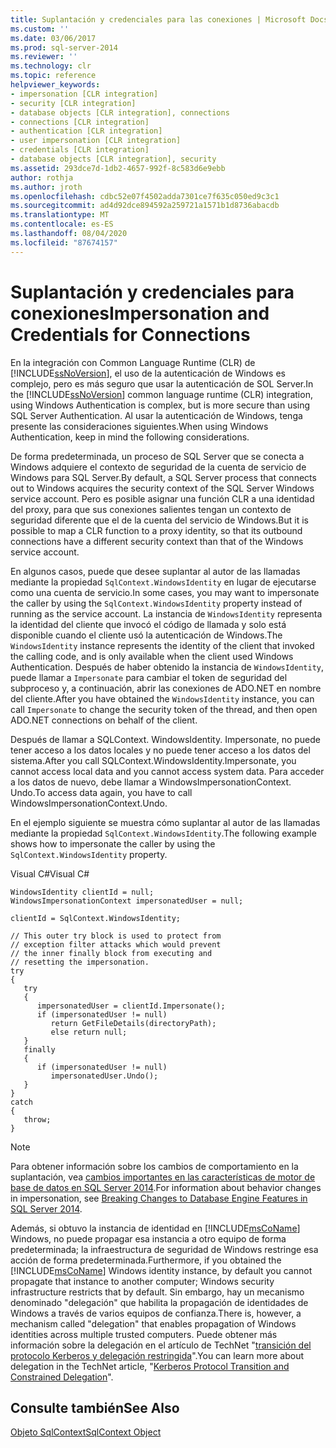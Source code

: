 ```yaml
---
title: Suplantación y credenciales para las conexiones | Microsoft Docs
ms.custom: ''
ms.date: 03/06/2017
ms.prod: sql-server-2014
ms.reviewer: ''
ms.technology: clr
ms.topic: reference
helpviewer_keywords:
- impersonation [CLR integration]
- security [CLR integration]
- database objects [CLR integration], connections
- connections [CLR integration]
- authentication [CLR integration]
- user impersonation [CLR integration]
- credentials [CLR integration]
- database objects [CLR integration], security
ms.assetid: 293dce7d-1db2-4657-992f-8c583d6e9ebb
author: rothja
ms.author: jroth
ms.openlocfilehash: cdbc52e07f4502adda7301ce7f635c050ed9c3c1
ms.sourcegitcommit: ad4d92dce894592a259721a1571b1d8736abacdb
ms.translationtype: MT
ms.contentlocale: es-ES
ms.lasthandoff: 08/04/2020
ms.locfileid: "87674157"
---
```

# <a name="impersonation-and-credentials-for-connections"></a><span data-ttu-id="dd158-102">Suplantación y credenciales para conexiones</span><span class="sxs-lookup"><span data-stu-id="dd158-102">Impersonation and Credentials for Connections</span></span>
  <span data-ttu-id="dd158-103">En la integración con Common Language Runtime (CLR) de [!INCLUDE[ssNoVersion](../../../includes/ssnoversion-md.md)], el uso de la autenticación de Windows es complejo, pero es más seguro que usar la autenticación de SOL Server.</span><span class="sxs-lookup"><span data-stu-id="dd158-103">In the [!INCLUDE[ssNoVersion](../../../includes/ssnoversion-md.md)] common language runtime (CLR) integration, using Windows Authentication is complex, but is more secure than using SQL Server Authentication.</span></span> <span data-ttu-id="dd158-104">Al usar la autenticación de Windows, tenga presente las consideraciones siguientes.</span><span class="sxs-lookup"><span data-stu-id="dd158-104">When using Windows Authentication, keep in mind the following considerations.</span></span>  
  
 <span data-ttu-id="dd158-105">De forma predeterminada, un proceso de SQL Server que se conecta a Windows adquiere el contexto de seguridad de la cuenta de servicio de Windows para SQL Server.</span><span class="sxs-lookup"><span data-stu-id="dd158-105">By default, a SQL Server process that connects out to Windows acquires the security context of the SQL Server Windows service account.</span></span> <span data-ttu-id="dd158-106">Pero es posible asignar una función CLR a una identidad del proxy, para que sus conexiones salientes tengan un contexto de seguridad diferente que el de la cuenta del servicio de Windows.</span><span class="sxs-lookup"><span data-stu-id="dd158-106">But it is possible to map a CLR function to a proxy identity, so that its outbound connections have a different security context than that of the Windows service account.</span></span>  
  
 <span data-ttu-id="dd158-107">En algunos casos, puede que desee suplantar al autor de las llamadas mediante la propiedad `SqlContext.WindowsIdentity` en lugar de ejecutarse como una cuenta de servicio.</span><span class="sxs-lookup"><span data-stu-id="dd158-107">In some cases, you may want to impersonate the caller by using the `SqlContext.WindowsIdentity` property instead of running as the service account.</span></span> <span data-ttu-id="dd158-108">La instancia de `WindowsIdentity` representa la identidad del cliente que invocó el código de llamada y solo está disponible cuando el cliente usó la autenticación de Windows.</span><span class="sxs-lookup"><span data-stu-id="dd158-108">The `WindowsIdentity` instance represents the identity of the client that invoked the calling code, and is only available when the client used Windows Authentication.</span></span> <span data-ttu-id="dd158-109">Después de haber obtenido la instancia de `WindowsIdentity`, puede llamar a `Impersonate` para cambiar el token de seguridad del subproceso y, a continuación, abrir las conexiones de ADO.NET en nombre del cliente.</span><span class="sxs-lookup"><span data-stu-id="dd158-109">After you have obtained the `WindowsIdentity` instance, you can call `Impersonate` to change the security token of the thread, and then open ADO.NET connections on behalf of the client.</span></span>  
  
 <span data-ttu-id="dd158-110">Después de llamar a SQLContext. WindowsIdentity. Impersonate, no puede tener acceso a los datos locales y no puede tener acceso a los datos del sistema.</span><span class="sxs-lookup"><span data-stu-id="dd158-110">After you call SQLContext.WindowsIdentity.Impersonate, you cannot access local data and you cannot access system data.</span></span> <span data-ttu-id="dd158-111">Para acceder a los datos de nuevo, debe llamar a WindowsImpersonationContext. Undo.</span><span class="sxs-lookup"><span data-stu-id="dd158-111">To access data again, you have to call WindowsImpersonationContext.Undo.</span></span>  
  
 <span data-ttu-id="dd158-112">En el ejemplo siguiente se muestra cómo suplantar al autor de las llamadas mediante la propiedad `SqlContext.WindowsIdentity`.</span><span class="sxs-lookup"><span data-stu-id="dd158-112">The following example shows how to impersonate the caller by using the `SqlContext.WindowsIdentity` property.</span></span>  
  
 <span data-ttu-id="dd158-113">Visual C#</span><span class="sxs-lookup"><span data-stu-id="dd158-113">Visual C#</span></span>  
  
```  
WindowsIdentity clientId = null;  
WindowsImpersonationContext impersonatedUser = null;  
  
clientId = SqlContext.WindowsIdentity;  
  
// This outer try block is used to protect from   
// exception filter attacks which would prevent  
// the inner finally block from executing and   
// resetting the impersonation.  
try  
{  
   try  
   {  
      impersonatedUser = clientId.Impersonate();  
      if (impersonatedUser != null)  
         return GetFileDetails(directoryPath);  
         else return null;  
   }  
   finally  
   {  
      if (impersonatedUser != null)  
         impersonatedUser.Undo();  
   }  
}  
catch  
{  
   throw;  
}  
```  
  
> [!NOTE]  
>  <span data-ttu-id="dd158-114">Para obtener información sobre los cambios de comportamiento en la suplantación, vea [cambios importantes en las características de motor de base de datos en SQL Server 2014](../../../database-engine/breaking-changes-to-database-engine-features-in-sql-server-2016.md).</span><span class="sxs-lookup"><span data-stu-id="dd158-114">For information about behavior changes in impersonation, see [Breaking Changes to Database Engine Features in SQL Server 2014](../../../database-engine/breaking-changes-to-database-engine-features-in-sql-server-2016.md).</span></span>  
  
 <span data-ttu-id="dd158-115">Además, si obtuvo la instancia de identidad en [!INCLUDE[msCoName](../../../includes/msconame-md.md)] Windows, no puede propagar esa instancia a otro equipo de forma predeterminada; la infraestructura de seguridad de Windows restringe esa acción de forma predeterminada.</span><span class="sxs-lookup"><span data-stu-id="dd158-115">Furthermore, if you obtained the [!INCLUDE[msCoName](../../../includes/msconame-md.md)] Windows identity instance, by default you cannot propagate that instance to another computer; Windows security infrastructure restricts that by default.</span></span> <span data-ttu-id="dd158-116">Sin embargo, hay un mecanismo denominado "delegación" que habilita la propagación de identidades de Windows a través de varios equipos de confianza.</span><span class="sxs-lookup"><span data-stu-id="dd158-116">There is, however, a mechanism called "delegation" that enables propagation of Windows identities across multiple trusted computers.</span></span> <span data-ttu-id="dd158-117">Puede obtener más información sobre la delegación en el artículo de TechNet "[transición del protocolo Kerberos y delegación restringida](https://go.microsoft.com/fwlink/?LinkId=50419)".</span><span class="sxs-lookup"><span data-stu-id="dd158-117">You can learn more about delegation in the TechNet article, "[Kerberos Protocol Transition and Constrained Delegation](https://go.microsoft.com/fwlink/?LinkId=50419)".</span></span>  
  
## <a name="see-also"></a><span data-ttu-id="dd158-118">Consulte también</span><span class="sxs-lookup"><span data-stu-id="dd158-118">See Also</span></span>  
 [<span data-ttu-id="dd158-119">Objeto SqlContext</span><span class="sxs-lookup"><span data-stu-id="dd158-119">SqlContext Object</span></span>](../../clr-integration-data-access-in-process-ado-net/sqlcontext-object.md)  
  
  
